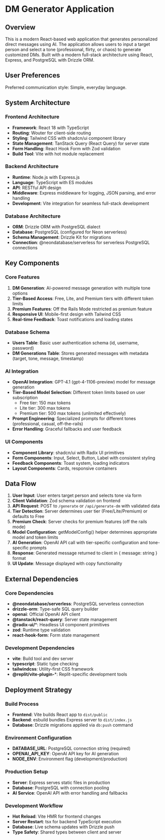 # DM Generator Application

## Overview

This is a modern React-based web application that generates personalized direct messages using AI. The application allows users to input a target person and select a tone (professional, flirty, or chaos) to generate customized DMs. Built with a modern full-stack architecture using React, Express, and PostgreSQL with Drizzle ORM.

## User Preferences

Preferred communication style: Simple, everyday language.

## System Architecture

### Frontend Architecture
- **Framework**: React 18 with TypeScript
- **Routing**: Wouter for client-side routing
- **Styling**: Tailwind CSS with shadcn/ui component library
- **State Management**: TanStack Query (React Query) for server state
- **Form Handling**: React Hook Form with Zod validation
- **Build Tool**: Vite with hot module replacement

### Backend Architecture
- **Runtime**: Node.js with Express.js
- **Language**: TypeScript with ES modules
- **API**: RESTful API design
- **Middleware**: Express middleware for logging, JSON parsing, and error handling
- **Development**: Vite integration for seamless full-stack development

### Database Architecture
- **ORM**: Drizzle ORM with PostgreSQL dialect
- **Database**: PostgreSQL (configured for Neon serverless)
- **Schema Management**: Drizzle Kit for migrations
- **Connection**: @neondatabase/serverless for serverless PostgreSQL connections

## Key Components

### Core Features
1. **DM Generation**: AI-powered message generation with multiple tone options
2. **Tier-Based Access**: Free, Lite, and Premium tiers with different token limits
3. **Premium Features**: Off the Rails Mode restricted as premium feature
4. **Responsive UI**: Mobile-first design with Tailwind CSS
5. **Real-time Feedback**: Toast notifications and loading states

### Database Schema
- **Users Table**: Basic user authentication schema (id, username, password)
- **DM Generations Table**: Stores generated messages with metadata (target, tone, message, timestamp)

### AI Integration
- **OpenAI Integration**: GPT-4.1 (gpt-4-1106-preview) model for message generation
- **Tier-Based Model Selection**: Different token limits based on user subscription
  - Free tier: 150 max tokens
  - Lite tier: 300 max tokens  
  - Premium tier: 500 max tokens (unlimited effectively)
- **Prompt Engineering**: Specialized prompts for different tones (professional, casual, off-the-rails)
- **Error Handling**: Graceful fallbacks and user feedback

### UI Components
- **Component Library**: shadcn/ui with Radix UI primitives
- **Form Components**: Input, Select, Button, Label with consistent styling
- **Feedback Components**: Toast system, loading indicators
- **Layout Components**: Cards, responsive containers

## Data Flow

1. **User Input**: User enters target person and selects tone via form
2. **Client Validation**: Zod schema validation on frontend
3. **API Request**: POST to `/generate` or `/api/generate-dm` with validated data
4. **Tier Detection**: Server determines user tier (Free/Lite/Premium) or defaults to Free
5. **Premium Check**: Server checks for premium features (off the rails mode)
6. **Model Configuration**: getModelConfig() helper determines appropriate model and token limits
7. **AI Generation**: OpenAI API call with tier-specific configuration and tone-specific prompts
8. **Response**: Generated message returned to client in { message: string } format
9. **UI Update**: Message displayed with copy functionality

## External Dependencies

### Core Dependencies
- **@neondatabase/serverless**: PostgreSQL serverless connection
- **drizzle-orm**: Type-safe SQL query builder
- **openai**: Official OpenAI API client
- **@tanstack/react-query**: Server state management
- **@radix-ui/***: Headless UI component primitives
- **zod**: Runtime type validation
- **react-hook-form**: Form state management

### Development Dependencies
- **vite**: Build tool and dev server
- **typescript**: Static type checking
- **tailwindcss**: Utility-first CSS framework
- **@replit/vite-plugin-***: Replit-specific development tools

## Deployment Strategy

### Build Process
- **Frontend**: Vite builds React app to `dist/public`
- **Backend**: esbuild bundles Express server to `dist/index.js`
- **Database**: Drizzle migrations applied via `db:push` command

### Environment Configuration
- **DATABASE_URL**: PostgreSQL connection string (required)
- **OPENAI_API_KEY**: OpenAI API key for AI generation
- **NODE_ENV**: Environment flag (development/production)

### Production Setup
- **Server**: Express serves static files in production
- **Database**: PostgreSQL with connection pooling
- **AI Service**: OpenAI API with error handling and fallbacks

### Development Workflow
- **Hot Reload**: Vite HMR for frontend changes
- **Server Restart**: tsx for backend TypeScript execution
- **Database**: Live schema updates with Drizzle push
- **Type Safety**: Shared types between client and server